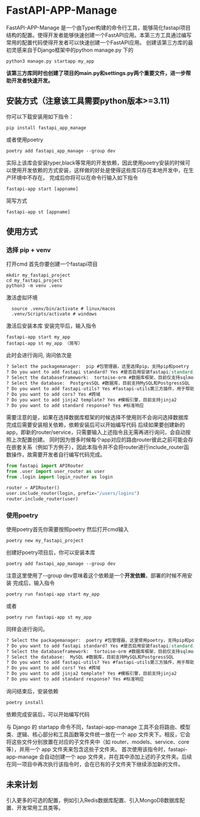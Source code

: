 # FastAPI-APP-Manage

FastAPI-APP-Manage 是一个由Typer构建的命令行工具，能够简化fastapi项目结构的配置。使得开发者能够快速创建一个FastAPI应用。本第三方工具通过编写常用的配置代码使得开发者可以快速创建一个FastAPI应用。
创建该第三方库的最初灵感来自于Django框架中的python manage.py 下的

```
python3 manage.py startapp my_app
```

**该第三方库同时也创建了项目的main.py和settings.py两个重要文件，进一步帮助开发者快速开发。**

## 安装方式（注意该工具需要python版本>=3.11)

你可以下载安装用如下指令：

```
pip install fastapi_app_manage
```

或者使用poetry

```
poetry add fastapi_app_manage --group dev
```

实际上该库会安装typer,black等常用的开发依赖，因此使用poetry安装的时候可以使用开发依赖的方式安装，这样做的好处是使得这些库只存在本地开发中，在生产环境中不存在。
完成后你将可以在命令行输入如下指令

```
fastapi-app start [appname]
```

简写方式

```
fastapi-app st [appname]
```

## 使用方式

### 选择 pip + venv

打开cmd
首先你要创建一个fastapi项目

```
mkdir my_fastapi_project
cd my_fastapi_project
python3 -m venv .venv
```

激活虚拟环境

```
  source .venv/bin/activate # linux/macos
  .venv/Scripts/activate # windows
```

激活后安装本库
安装完毕后，输入指令

```
fastapi-app start my_app
fastapi-app st my_app （简写）
```

此时会进行询问,
询问依次是

```markdown
? Select the packagemanager:  pip #包管理器，这里选择pip，支持pip和poetry
? Do you want to add fastapi standard? Yes #是否启用安装fastapi[standard],即能够安装fastapi开发中的其余的常用依赖例如文件上传的python-mutipart
? Select the databaseframework:  tortoise-orm #数据库框架，目前仅支持sqlmodel和tortoise-orm
? Select the database:  PostgresSQL #数据库，目前支持MySQL和PostgressSQL
? Do you want to add fastapi-utils? Yes #fastapi-utils第三方插件，用于帮助fastapi开发，引入后将使用类试图和APISettings
? Do you want to add cors? Yes #跨域
? Do you want to add jinja2 template? Yes #模板引擎，目前支持jinja2
? Do you want to add standard response? Yes #标准响应
```

需要注意的是，如果在选择数据库框架的时候选择不使用则不会询问选择数据库
完成后需要安装相关依赖，依赖安装后可以开始编写代码
后续如果要创建新的app，即新的router/service，只需要输入上述指令且无需再进行询问，会自动按照上次配置创建。
同时因为很多时候每个app对应的路由router彼此之前可能会存在嵌套关系（例如下方例子），因此本指令并不会将router进行include_router函数操作，故需要开发者自行编写代码完成。

```python
from fastapi import APIRouter
from .user import user_router as user
from .login import login_router as login

router = APIRouter()
user.include_router(login, prefix="/users/logins")
router.include_router(user)

```

### 使用poetry

使用poetry首先你需要按照poetry
然后打开cmd输入

```
poetry new my_fastapi_project
```

创建好poetry项目后，你可以安装本库

```
poetry add fastapi_app_manage --group dev
```

注意这里使用了--group dev意味着这个依赖是一个**开发依赖**，部署的时候不用安装
完成后，输入指令

```
poetry run fastapi-app start my_app
```

或者

```
poetry run fastapi-app st my_app
```

同样会进行询问。

```markdown
? Select the packagemanager:  poetry #包管理器，这里使用poetry，支持pip和poetry
? Do you want to add fastapi standard? Yes #是否启用安装fastapi[standard],即能够安装fastapi开发中的其余的常用依赖例如文件上传的python-mutipart
? Select the databaseframework:  tortoise-orm #数据库框架，目前仅支持sqlmodel和tortoise-orm
? Select the database:  MySQL #数据库，目前支持MySQL和PostgressSQL
? Do you want to add fastapi-utils? Yes #fastapi-utils第三方插件，用于帮助fastapi开发，引入后将使用类试图和APISettings
? Do you want to add cors? Yes #跨域
? Do you want to add jinja2 template? Yes #模板引擎，目前支持jinja2
? Do you want to add standard response? Yes #标准响应
```

询问结束后，安装依赖

```
poetry install
```

依赖完成安装后，可以开始编写代码

与 Django 的 startapp 命令不同，fastapi-app-manage 工具不会将路由、模型类、逻辑、核心部分和工具函数等文件统一放在一个 app
文件夹下。相反，它会将这些文件分别放置在对应的子文件夹中（如 router、models、service、core 等），并用一个 app 文件夹来包含这些子文件夹。
首次使用该指令时，fastapi-app-manage 会自动创建一个 app 文件夹，并在其中添加上述的子文件夹。后续在同一项目中再次执行该指令时，会在已有的子文件夹下继续添加新的文件。

## 未来计划

引入更多的可选的配置，例如引入Redis数据库配置、引入MongoDB数据库配置、开发常用工具类等。
